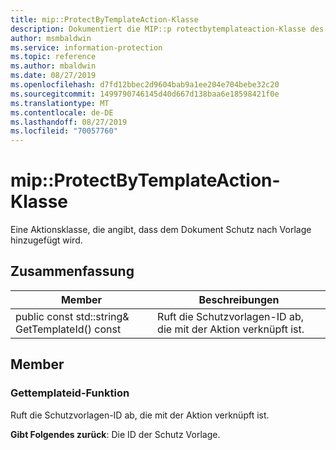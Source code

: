 ```yaml
---
title: mip::ProtectByTemplateAction-Klasse
description: Dokumentiert die MIP::p rotectbytemplateaction-Klasse des MIP-SDKs (Microsoft Information Protection).
author: msmbaldwin
ms.service: information-protection
ms.topic: reference
ms.author: mbaldwin
ms.date: 08/27/2019
ms.openlocfilehash: d7fd12bbec2d9604bab9a1ee204e704bebe32c20
ms.sourcegitcommit: 1499790746145d40d667d138baa6e18598421f0e
ms.translationtype: MT
ms.contentlocale: de-DE
ms.lasthandoff: 08/27/2019
ms.locfileid: "70057760"
---
```

# <a name="class-mipprotectbytemplateaction"></a>mip::ProtectByTemplateAction-Klasse 
Eine Aktionsklasse, die angibt, dass dem Dokument Schutz nach Vorlage hinzugefügt wird.
  
## <a name="summary"></a>Zusammenfassung
 Member                        | Beschreibungen                                
--------------------------------|---------------------------------------------
public const std::string& GetTemplateId() const  |  Ruft die Schutzvorlagen-ID ab, die mit der Aktion verknüpft ist.
  
## <a name="members"></a>Member
  
### <a name="gettemplateid-function"></a>Gettemplateid-Funktion
Ruft die Schutzvorlagen-ID ab, die mit der Aktion verknüpft ist.

  
**Gibt Folgendes zurück**: Die ID der Schutz Vorlage.